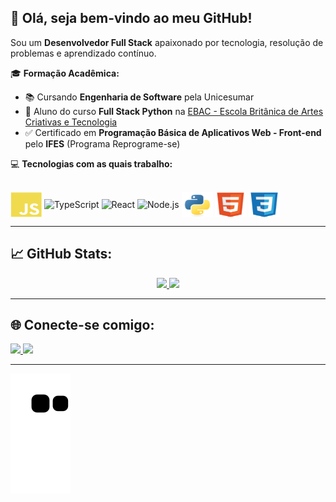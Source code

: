 ## 👋 Olá, seja bem-vindo ao meu GitHub!

Sou um **Desenvolvedor Full Stack** apaixonado por tecnologia, resolução de problemas e aprendizado contínuo.

🎓 **Formação Acadêmica:**
- 📚 Cursando **Engenharia de Software** pela Unicesumar
- 🎯 Aluno do curso **Full Stack Python** na [EBAC - Escola Britânica de Artes Criativas e Tecnologia](https://ebaconline.com.br)
- ✅ Certificado em **Programação Básica de Aplicativos Web - Front-end** pelo **IFES** (Programa Reprograme-se)

💻 **Tecnologias com as quais trabalho:**
<div style="display: inline_block"><br>
  <img align="center" alt="JavaScript" height="40" width="50" src="https://raw.githubusercontent.com/devicons/devicon/master/icons/javascript/javascript-plain.svg">
  <img align="center" alt="TypeScript" height="40" width="50" src="https://cdn.jsdelivr.net/gh/devicons/devicon/icons/typescript/typescript-original.svg">
  <img align="center" alt="React" height="40" width="50" src="https://cdn.jsdelivr.net/gh/devicons/devicon/icons/react/react-original-wordmark.svg">
  <img align="center" alt="Node.js" height="40" width="50" src="https://cdn.jsdelivr.net/gh/devicons/devicon/icons/nodejs/nodejs-original-wordmark.svg">
  <img align="center" alt="Python" height="40" width="50" src="https://raw.githubusercontent.com/devicons/devicon/master/icons/python/python-original.svg">
  <img align="center" alt="HTML" height="40" width="50" src="https://raw.githubusercontent.com/devicons/devicon/master/icons/html5/html5-original.svg">
  <img align="center" alt="CSS" height="40" width="50" src="https://raw.githubusercontent.com/devicons/devicon/master/icons/css3/css3-original.svg">
</div>

---

## 📈 GitHub Stats:
<div align="center">
  <a href="https://github.com/lucas-cristian">
    <img height="180em" src="https://github-readme-stats.vercel.app/api?username=lucas-cristian&show_icons=true&theme=radical&include_all_commits=true&count_private=true"/>
    <img height="180em" src="https://github-readme-stats.vercel.app/api/top-langs/?username=lucas-cristian&layout=compact&langs_count=7&theme=radical"/>
  </a>
</div>

---

## 🌐 Conecte-se comigo:
<div>
  <a href="https://www.linkedin.com/in/lucas-cristian-868782180" target="_blank">
    <img src="https://img.shields.io/badge/-LinkedIn-%230077B5?style=for-the-badge&logo=linkedin&logoColor=white" target="_blank">
  </a>
  <a href="https://www.instagram.com/lukacristian/" target="_blank">
    <img src="https://img.shields.io/badge/-Instagram-%23E4405F?style=for-the-badge&logo=instagram&logoColor=white" target="_blank">
  </a>
</div>

---

![Snake animation](https://github.com/lucas-cristian/lucas-cristian/blob/output/github-contribution-grid-snake.svg)
